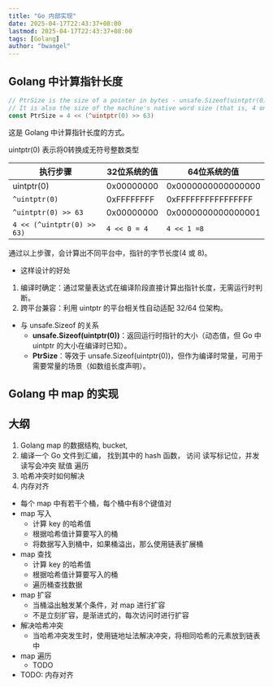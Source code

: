 ```yaml
---
title: "Go 内部实现"
date: 2025-04-17T22:43:37+08:00
lastmod: 2025-04-17T22:43:37+08:00
tags: [Golang]
author: "bwangel"
---
```


## Golang 中计算指针长度

```go
// PtrSize is the size of a pointer in bytes - unsafe.Sizeof(uintptr(0)) but as an ideal constant.
// It is also the size of the machine's native word size (that is, 4 on 32-bit systems, 8 on 64-bit).
const PtrSize = 4 << (^uintptr(0) >> 63)
```

这是 Golang 中计算指针长度的方式。

uintptr(0) 表示将0转换成无符号整数类型

| 执行步骤                       | 32位系统的值      | 64位系统的值            |
|----------------------------|--------------|--------------------|
| uintptr(0)                 | 0x00000000   | 0x0000000000000000 |
| `^uintptr(0)`              | 0xFFFFFFFF   | 0xFFFFFFFFFFFFFFFF |
| `^uintptr(0) >> 63`        | 0x00000000   | 0x0000000000000001 |
| `4 << (^uintptr(0) >> 63)` | `4 << 0 = 4` | `4 << 1 =8`        |

通过以上步骤，会计算出不同平台中，指针的字节长度(4 或 8)。

+ 这样设计的好处

1. 编译时确定：通过常量表达式在编译阶段直接计算出指针长度，无需运行时判断。
2. 跨平台兼容：利用 uintptr 的平台相关性自动适配 32/64 位架构。

+ 与 unsafe.Sizeof 的关系
   - **unsafe.Sizeof(uintptr(0))**：返回运行时指针的大小（动态值，但 Go 中 uintptr 的大小在编译时已知）。
   - **PtrSize**：等效于 unsafe.Sizeof(uintptr(0))，但作为编译时常量，可用于需要常量的场景（如数组长度声明）。

## Golang 中 map 的实现

## 大纲

1. Golang map 的数据结构, bucket, 
2. 编译一个 Go 文件到汇编，
  找到其中的 hash 函数，
  访问 读写标记位，并发读写会冲突
  赋值
  遍历
3. 哈希冲突时如何解决
4. 内存对齐

- 每个 map 中有若干个桶，每个桶中有8个键值对
- map 写入 
  - 计算 key 的哈希值
  - 根据哈希值计算要写入的桶
  - 将数据写入到桶中，如果桶溢出，那么使用链表扩展桶
- map 查找
  - 计算 key 的哈希值
  - 根据哈希值计算要写入的桶
  - 遍历桶查找数据
- map 扩容
  - 当桶溢出触发某个条件，对 map 进行扩容
  - 不是立刻扩容，是渐进式的，每次访问时进行扩容
- 解决哈希冲突
  - 当哈希冲突发生时，使用链地址法解决冲突，将相同哈希的元素放到链表中
- map 遍历
  - TODO
- TODO: 内存对齐
